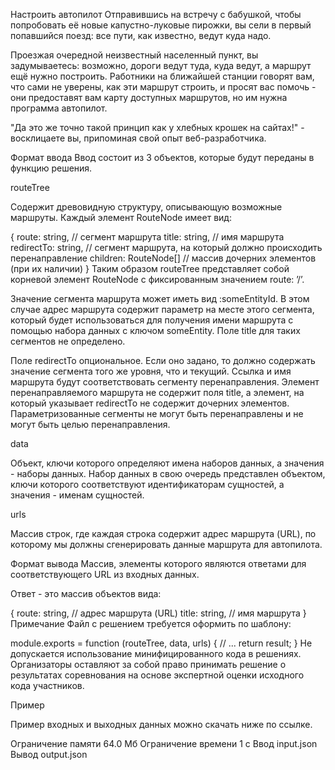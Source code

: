 Настроить автопилот
Отправившись на встречу с бабушкой, чтобы попробовать её новые капустно-луковые пирожки, вы сели в первый попавшийся поезд: все пути, как известно, ведут куда надо.

Проезжая очередной неизвестный населенный пункт, вы задумываетесь: возможно, дороги ведут туда, куда ведут, а маршрут ещё нужно построить. Работники на ближайшей станции говорят вам, что сами не уверены, как эти маршрут строить, и просят вас помочь - они предоставят вам карту доступных маршрутов, но им нужна программа автопилот.

"Да это же точно такой принцип как у хлебных крошек на сайтах!" - восклицаете вы, припоминая свой опыт веб-разработчика.

Формат ввода
Ввод состоит из 3 объектов, которые будут переданы в функцию решения.

routeTree

Содержит древовидную структуру, описывающую возможные маршруты. Каждый элемент RouteNode имеет вид:

{
  route: string, // сегмент маршрута
  title: string, // имя маршрута
  redirectTo: string, // сегмент маршрута, на который должно происходить перенаправление
  children: RouteNode[] // массив дочерних элементов (при их наличии)
}
Таким образом routeTree представляет собой корневой элемент RouteNode с фиксированным значением route: ’/’.

Значение сегмента маршрута может иметь вид :someEntityId. В этом случае адрес маршрута содержит параметр на месте этого сегмента, который будет использоваться для получения имени маршрута с помощью набора данных с ключом someEntity. Поле title для таких сегментов не определено.

Поле redirectTo опциональное. Если оно задано, то должно содержать значение сегмента того же уровня, что и текущий. Ссылка и имя маршрута будут соответствовать сегменту перенаправления. Элемент перенаправляемого маршрута не содержит поля title, а элемент, на который указывает redirectTo не содержит дочерних элементов. Параметризованные сегменты не могут быть перенаправлены и не могут быть целью перенаправления.

data

Объект, ключи которого определяют имена наборов данных, а значения - наборы данных. Набор данных в свою очередь представлен объектом, ключи которого соответствуют идентификаторам сущностей, а значения - именам сущностей.

urls

Массив строк, где каждая строка содержит адрес маршрута (URL), по которому мы должны сгенерировать данные маршрута для автопилота.

Формат вывода
Массив, элементы которого являются ответами для соответствующего URL из входных данных.

Ответ - это массив объектов вида:

{
  route: string, // адреc маршрута (URL)
  title: string, // имя маршрута
}
Примечание
Файл с решением требуется оформить по шаблону:

module.exports = function (routeTree, data, urls) {
    // ...
    return result;
}
Не допускается использование минифицированного кода в решениях. Организаторы оставляют за собой право принимать решение о результатах соревнования на основе экспертной оценки исходного кода участников.

Пример

Пример входных и выходных данных можно скачать ниже по ссылке.

Ограничение памяти
64.0 Мб
Ограничение времени
1 с
Ввод
input.json
Вывод
output.json